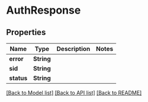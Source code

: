 # AuthResponse

## Properties

Name | Type | Description | Notes
------------ | ------------- | ------------- | -------------
**error** | **String** |  | 
**sid** | **String** |  | 
**status** | **String** |  | 

[[Back to Model list]](../README.md#documentation-for-models) [[Back to API list]](../README.md#documentation-for-api-endpoints) [[Back to README]](../README.md)


